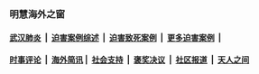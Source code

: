 
### 明慧海外之窗

####  [武汉肺炎](indexes/365.md?t=01101900) &nbsp;|&nbsp;  [迫害案例综述](indexes/328.md?t=01101900) &nbsp;|&nbsp; [迫害致死案例](indexes/277.md?t=01101900)  &nbsp;|&nbsp; [更多迫害案例](indexes/81.md?t=01101900)  &nbsp;|&nbsp; 
####  [时事评论](indexes/251.md?t=01101900) &nbsp;|&nbsp; [海外简讯](indexes/245.md?t=01101900)&nbsp;|&nbsp;  [社会支持](indexes/140.md?t=01101900) &nbsp;|&nbsp; [褒奖决议](indexes/282.md?t=01101900) &nbsp;|&nbsp; [社区报道](indexes/91.md?t=01101900)  &nbsp;|&nbsp; [天人之间](indexes/78.md?t=01101900) 

